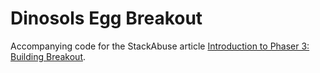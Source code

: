 # Dinosols Egg Breakout

Accompanying code for the StackAbuse article [Introduction to Phaser 3: Building Breakout](https://stackabuse.com/introduction-to-phaser-3-building-breakout/).
